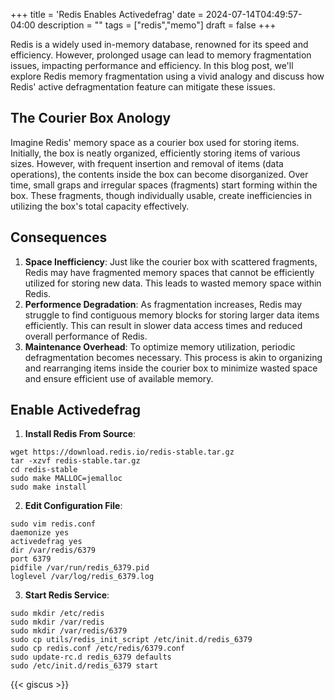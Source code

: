 +++
title = 'Redis Enables Activedefrag'
date = 2024-07-14T04:49:57-04:00
description = ""
tags = ["redis","memo"]
draft = false
+++

Redis is a widely used in-memory database, renowned for its speed and efficiency. However, prolonged usage can lead to memory fragmentation issues, impacting performance and efficiency. In this blog post, we'll explore Redis memory fragmentation using a vivid analogy and discuss how Redis' active defragmentation feature can mitigate these issues.
## The Courier Box Anology
Imagine Redis' memory space as a courier box used for storing items. Initially, the box is neatly organized, efficiently storing items of various sizes. However, with frequent insertion and removal of items (data operations), the contents inside the box can become disorganized. Over time, small graps and irregular spaces (fragments) start forming within the box. These fragments, though individually usable, create inefficiencies in utilizing the box's total capacity effectively.
## Consequences
1. **Space Inefficiency**: Just like the courier box with scattered fragments, Redis may have fragmented memory spaces that cannot be efficiently utilized for storing new data. This leads to wasted memory space within Redis.
2. **Performence Degradation**: As fragmentation increases, Redis may struggle to find contiguous memory blocks for storing larger data items efficiently. This can result in slower data access times and reduced overall performance of Redis.
3. **Maintenance Overhead**: To optimize memory utilization, periodic defragmentation becomes necessary. This process is akin to organizing and rearranging items inside the courier box to minimize wasted space and ensure efficient use of available memory.
## Enable Activedefrag
1. **Install Redis From Source**: 
```
wget https://download.redis.io/redis-stable.tar.gz
tar -xzvf redis-stable.tar.gz
cd redis-stable
sudo make MALLOC=jemalloc
sudo make install
```
2. **Edit Configuration File**: 
```
sudo vim redis.conf
daemonize yes
activedefrag yes
dir /var/redis/6379
port 6379
pidfile /var/run/redis_6379.pid
loglevel /var/log/redis_6379.log
```
3. **Start Redis Service**:
```
sudo mkdir /etc/redis
sudo mkdir /var/redis
sudo mkdir /var/redis/6379
sudo cp utils/redis_init_script /etc/init.d/redis_6379
sudo cp redis.conf /etc/redis/6379.conf
sudo update-rc.d redis_6379 defaults
sudo /etc/init.d/redis_6379 start
```
{{< giscus >}}
